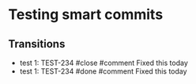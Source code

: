 # Testing smart commits

## Transitions
- test 1: TEST-234 #close #comment Fixed this today
- test 1: TEST-234 #done #comment Fixed this today
